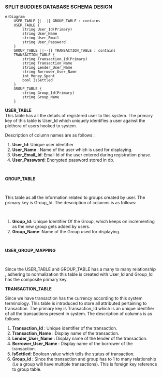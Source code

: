 ### SPLIT BUDDIES DATABASE SCHEMA DESIGN

```mermaid
erDiagram
    USER_TABLE }|--|{ GROUP_TABLE : contains
    USER_TABLE {
        string User_Id(Primary)
        string User_Name
        string User_Email
        string User_Password
    }
    GROUP_TABLE ||--|{ TRANSACTION_TABLE : contains
    TRANSACTION_TABLE {
        string Transaction_Id(Primary)
        string Transaction_Name
        string Lender_User_Name
        string Borrower_User_Name
        int Money_Spent
        bool IsSettled
    }
    GROUP_TABLE {
        string Group_Id(Primary)
        string Group_Name
    }
```

**USER_TABLE**
<br/>
This table has all the details of registered user to this system. The primary key of this table is User_Id which uniquely identifies a user against the plethora of users hooked to system.

Description of column names are as follows :

1. **User_Id**: Unique user identifier
2. **User_Name** : Name of the user which is used for displaying.
3. **User_Email_Id**:  Email Id of the user entered during registration phase.
4. **User_Password**: Encrypted password stored in db.

<br/>

**GROUP_TABLE**

<br/>

 This table as all the information related to groups created by user. The primary key is Group_Id. The description of columns is as follows:

 <br/>

 1. **Group_Id**: Unique Identifier Of the Group, which keeps on incrementing as the new group gets added by users.
 2. **Group_Name**: Name of the Group used for displaying.

<br/>

 **USER_GROUP_MAPPING**

<br/>

 Since the USER_TABLE and GROUP_TABLE has a many to many relationship , adhering to normalization this table is created with User_Id and Group_Id has the composite primary key.


 **TRANSACTION_TABLE**

 Since we have transaction has the currency according to this system terminology. This table is introduced to store all attributed pertaining to transaction. The primary key is Transaction_Id which is an unique identifier of all the transactions present in system. The description of columns is as follows:

 1. **Transaction_Id** : Unique identifier of the transaction.
 2. **Transaction_Name** : Display name of the transaction.
 3. **Lender_User_Name** : Display name of the lender of the transaction.
 4. **Borrower_User_Name** : Display name of the borrower of the transaction.
 5. **IsSettled**: Boolean value which tells the status of transaction.
 6. **Group_Id** : Since the transaction and group has to 1 to many relationship (i.e a group will have multiple transactions). This is foreign key reference to group table.
